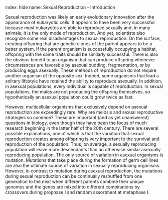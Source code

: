 index: hide
name: Sexual Reproduction - Introduction

Sexual reproduction was likely an early evolutionary innovation after the appearance of eukaryotic cells. It appears to have been very successful because most eukaryotes are able to reproduce sexually and, in many animals, it is the only mode of reproduction. And yet, scientists also recognize some real disadvantages to sexual reproduction. On the surface, creating offspring that are genetic clones of the parent appears to be a better system. If the parent organism is successfully occupying a habitat, offspring with the same traits should be similarly successful. There is also the obvious benefit to an organism that can produce offspring whenever circumstances are favorable by asexual budding, fragmentation, or by producing eggs asexually. These methods of reproduction do not require another organism of the opposite sex. Indeed, some organisms that lead a solitary lifestyle have retained the ability to reproduce asexually. In addition, in asexual populations, every individual is capable of reproduction. In sexual populations, the males are not producing the offspring themselves, so hypothetically an asexual population could grow twice as fast.

However, multicellular organisms that exclusively depend on asexual reproduction are exceedingly rare. Why are meiosis and sexual reproductive strategies so common? These are important (and as yet unanswered) questions in biology, even though they have been the focus of much research beginning in the latter half of the 20th century. There are several possible explanations, one of which is that the variation that sexual reproduction creates among offspring is very important to the survival and reproduction of the population. Thus, on average, a sexually reproducing population will leave more descendants than an otherwise similar asexually reproducing population. The only source of variation in asexual organisms is mutation. Mutations that take place during the formation of germ cell lines are also the ultimate source of variation in sexually reproducing organisms. However, in contrast to mutation during asexual reproduction, the mutations during sexual reproduction can be continually reshuffled from one generation to the next when different parents combine their unique genomes and the genes are mixed into different combinations by crossovers during prophase I and random assortment at metaphase I.
